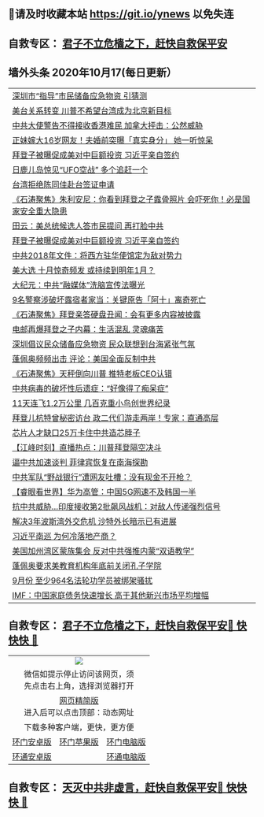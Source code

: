 ## 📩请及时收藏本站 https://git.io/ynews 以免失连</a>
## 自救专区： [君子不立危樯之下，赶快自救保平安 ](https://github.com/pwgy/td/blob/master/README.md)

## 墙外头条 2020年10月17(每日更新）</a>

 <table>
<tr><td colspan="2" align="left"><a href="https://xdkiug.azureedge.net/?name=c1234955&key=krgexxuardvhjliu&from=gy2">深圳市“指导”市民储备应急物资 引猜测</a></td></tr>
<tr><td colspan="2" align="left"><a href="https://xdkiug.azureedge.net/?name=c1235016&key=krgexxuardvhjliu&from=gy2">美台关系转变 川普不希望台湾成为北京新目标</a></td></tr>
<tr><td colspan="2" align="left"><a href="https://xdkiug.azureedge.net/?name=c1235012&key=krgexxuardvhjliu&from=gy2">中共大使警告不得接收香港难民 加拿大抨击：公然威胁</a></td></tr>
<tr><td colspan="2" align="left"><a href="https://xdkiug.azureedge.net/?name=c1234965&key=krgexxuardvhjliu&from=gy2">正妹嫁大16岁网友！夫婚前突曝「真实身分」 她一听惊呆</a></td></tr>
<tr><td colspan="2" align="left"><a href="https://xdkiug.azureedge.net/?name=c1235027&key=krgexxuardvhjliu&from=gy2">拜登子被曝促成美对中巨额投资 习近平亲自签约</a></td></tr>
<tr><td colspan="2" align="left"><a href="https://xdkiug.azureedge.net/?name=c1234985&key=krgexxuardvhjliu&from=gy2">日鹿儿岛惊见“UFO空战” 多个追赶一个</a></td></tr>
<tr><td colspan="2" align="left"><a href="https://xdkiug.azureedge.net/?name=c1235006&key=krgexxuardvhjliu&from=gy2">台湾拒绝陈同佳赴台签证申请</a></td></tr>
<tr><td colspan="2" align="left"><a href="https://xdkiug.azureedge.net/?name=c1234960&key=krgexxuardvhjliu&from=gy2">《石涛聚焦》朱利安尼：你看到拜登之子露骨照片 会吓死你！必是国家安全重大隐患</a></td></tr>
<tr><td colspan="2" align="left"><a href="https://xdkiug.azureedge.net/?name=c1235030&key=krgexxuardvhjliu&from=gy2">田云：美总统候选人答市民提问 再打脸中共</a></td></tr>
<tr><td colspan="2" align="left"><a href="https://xdkiug.azureedge.net/?name=c1234990&key=krgexxuardvhjliu&from=gy2">拜登子被曝促成美对中巨额投资 习近平亲自签约</a></td></tr>
<tr><td colspan="2" align="left"><a href="https://xdkiug.azureedge.net/?name=c1234956&key=krgexxuardvhjliu&from=gy2">中共2018年文件：将西方驻华使馆定为敌对势力</a></td></tr>
<tr><td colspan="2" align="left"><a href="https://xdkiug.azureedge.net/?name=c1235026&key=krgexxuardvhjliu&from=gy2">美大选 十月惊奇频发 或持续到明年1月？</a></td></tr>
<tr><td colspan="2" align="left"><a href="https://xdkiug.azureedge.net/?name=c1235028&key=krgexxuardvhjliu&from=gy2">大纪元：中共“融媒体”洗脑宣传法曝光</a></td></tr>
<tr><td colspan="2" align="left"><a href="https://xdkiug.azureedge.net/?name=c1235010&key=krgexxuardvhjliu&from=gy2">9名警察涉破坏露宿者家当：关键原告「阿十」离奇死亡</a></td></tr>
<tr><td colspan="2" align="left"><a href="https://xdkiug.azureedge.net/?name=c1234959&key=krgexxuardvhjliu&from=gy2">《石涛聚焦》拜登亲答硬盘丑闻：会有更多内容被披露</a></td></tr>
<tr><td colspan="2" align="left"><a href="https://xdkiug.azureedge.net/?name=c1235025&key=krgexxuardvhjliu&from=gy2">电邮再爆拜登之子内幕：生活混乱 灵魂痛苦</a></td></tr>
<tr><td colspan="2" align="left"><a href="https://xdkiug.azureedge.net/?name=c1234966&key=krgexxuardvhjliu&from=gy2">深圳倡议民众储备应急物资 民众联想到台海紧张气氛</a></td></tr>
<tr><td colspan="2" align="left"><a href="https://xdkiug.azureedge.net/?name=c1234970&key=krgexxuardvhjliu&from=gy2">蓬佩奥频频出击 评论：美国全面反制中共</a></td></tr>
<tr><td colspan="2" align="left"><a href="https://xdkiug.azureedge.net/?name=c1234962&key=krgexxuardvhjliu&from=gy2">《石涛聚焦》天秤倒向川普 推特老板CEO认错</a></td></tr>
<tr><td colspan="2" align="left"><a href="https://xdkiug.azureedge.net/?name=c1234984&key=krgexxuardvhjliu&from=gy2">中共病毒的破坏性后遗症：“好像得了痴呆症”</a></td></tr>
<tr><td colspan="2" align="left"><a href="https://xdkiug.azureedge.net/?name=c1234982&key=krgexxuardvhjliu&from=gy2">11天连飞1.2万公里 几百克重小鸟创世界纪录</a></td></tr>
<tr><td colspan="2" align="left"><a href="https://xdkiug.azureedge.net/?name=c1234964&key=krgexxuardvhjliu&from=gy2">拜登儿杭特曾秘密访台 政二代们游走两岸！专家：直通高层</a></td></tr>
<tr><td colspan="2" align="left"><a href="https://xdkiug.azureedge.net/?name=c1235011&key=krgexxuardvhjliu&from=gy2">芯片人才缺口25万卡住中共造芯脖子</a></td></tr>
<tr><td colspan="2" align="left"><a href="https://xdkiug.azureedge.net/?name=c1234974&key=krgexxuardvhjliu&from=gy2">【江峰时刻】直播热点：川普拜登隔空决斗</a></td></tr>
<tr><td colspan="2" align="left"><a href="https://xdkiug.azureedge.net/?name=c1234983&key=krgexxuardvhjliu&from=gy2">逼中共加速谈判 菲律宾恢复在南海探勘</a></td></tr>
<tr><td colspan="2" align="left"><a href="https://xdkiug.azureedge.net/?name=c1235021&key=krgexxuardvhjliu&from=gy2">中共军队“野战银行”遭网友吐槽：没有现金不开枪？</a></td></tr>
<tr><td colspan="2" align="left"><a href="https://xdkiug.azureedge.net/?name=c1234973&key=krgexxuardvhjliu&from=gy2">【睿眼看世界】华为高管：中国5G网速不及韩国一半</a></td></tr>
<tr><td colspan="2" align="left"><a href="https://xdkiug.azureedge.net/?name=c1234963&key=krgexxuardvhjliu&from=gy2">抗中共威胁…印度接收第2批飙风战机：对敌人传递强烈信号</a></td></tr>
<tr><td colspan="2" align="left"><a href="https://xdkiug.azureedge.net/?name=c1234961&key=krgexxuardvhjliu&from=gy2">解决3年波斯湾外交危机 沙特外长暗示已有进展</a></td></tr>
<tr><td colspan="2" align="left"><a href="https://xdkiug.azureedge.net/?name=c1234976&key=krgexxuardvhjliu&from=gy2">习近平南巡 为何冷落地产商？</a></td></tr>
<tr><td colspan="2" align="left"><a href="https://xdkiug.azureedge.net/?name=c1235009&key=krgexxuardvhjliu&from=gy2">美国加州湾区蒙族集会 反对中共强推内蒙“双语教学”</a></td></tr>
<tr><td colspan="2" align="left"><a href="https://xdkiug.azureedge.net/?name=c1234954&key=krgexxuardvhjliu&from=gy2">蓬佩奥要求美教育机构年底前关闭孔子学院</a></td></tr>
<tr><td colspan="2" align="left"><a href="https://xdkiug.azureedge.net/?name=c1234940&key=krgexxuardvhjliu&from=gy2">9月份 至少964名法轮功学员被绑架骚扰</a></td></tr>
<tr><td colspan="2" align="left"><a href="https://xdkiug.azureedge.net/?name=c1234981&key=krgexxuardvhjliu&from=gy2">IMF：中国家庭债务快速增长 高于其他新兴市场平均增幅</a></td></tr>

</table>

 ## 自救专区： [君子不立危樯之下，赶快自救保平安🍎 快快快 📩](https://github.com/pwgy/td/blob/master/README.md)
 
<table>
  <tr>
    <td colspan="3" align="center"><img src="https://cdn.jsdelivr.net/gh/opipe/up/oGate65.jpg"/></td>
  </tr>
  <tr>
    <td colspan="3" align="center">微信如提示停止访问该网页，须<br/>先点击右上角，选择浏览器打开</td>
  <tr>
  <tr>
    <td colspan="3" align="center"><a href="https://gitcdn.xyz/cdn/otiny/up/master/show005.htm">网页精简版</a><br/>进入后可以点击顶部：动态网址</td>
  </tr>
  <tr>
    <td colspan="3" align="center">下载多种客户端，更快，更方便</td>
  <tr>
  <tr>
    <td align="center"><a href="https://cdn.jsdelivr.net/gh/opipe/up/oGatea.apk">环门安卓版</a></td>
    <td align="center"><a href="https://x.co/odisk">环门苹果版</a></td>
    <td align="center"><a href="https://cdn.jsdelivr.net/gh/opipe/up/oGate.zip">环门电脑版</a></td>
  </tr>
  <tr>
    <td align="center"><a href="https://cdn.jsdelivr.net/gh/opipe/up/oPipe.apk">环通安卓版</a></td>
    <td align="center"></td>
    <td align="center"><a href="https://raw.githubusercontent.com/opipe/up/master/oPipe.zip">环通电脑版</a></td>
  </tr>
  
</table>


 ## 自救专区： [天灭中共非虚言，赶快自救保平安🍎 快快快 📩](https://github.com/pwgy/td/blob/master/README.md)
